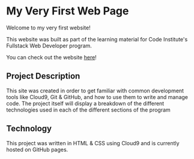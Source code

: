 # My Very First Web Page

Welcome to my very first website!

This website was built as part of the learning material for Code Institute's Fullstack Web Developer program.

You can check out the website [here](https://aaroncistudent.github.io/my-first-website/)!

## Project Description

This site was created in order to get familiar with common development tools like Cloud9, Git & GitHub, and how to use them to write and manage code. The project itself will display a breakdown of the different technologies used in each of the different sections of the program

## Technology

This project was written in HTML & CSS using Cloud9 and is currently hosted on GitHub pages.


